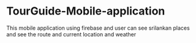 # TourGuide-Mobile-application
This mobile application using firebase and user can see srilankan places and see the route and current location and weather
